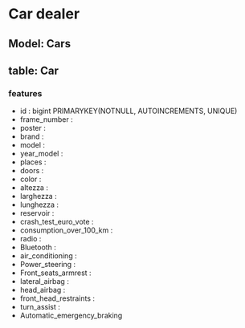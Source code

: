 # Car dealer

## Model: Cars

## table: Car

### features
- id :                  bigint                  PRIMARYKEY(NOTNULL, AUTOINCREMENTS, UNIQUE)
- frame_number :
- poster :
- brand : 
- model :
- year_model :
- places : 
- doors : 
- color : 
- altezza : 
- larghezza :
- lunghezza : 
- reservoir :
- crash_test_euro_vote : 
- consumption_over_100_km : 
- radio :
- Bluetooth :
- air_conditioning :
- Power_steering : 
- Front_seats_armrest :
- lateral_airbag : 
- head_airbag : 
- front_head_restraints : 
- turn_assist :
- Automatic_emergency_braking



